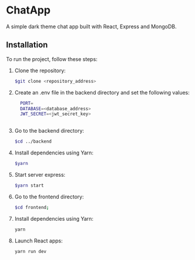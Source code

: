 # ChatApp

A simple dark theme chat app built with React, Express and MongoDB.

## Installation

To run the project, follow these steps:

1. Clone the repository:
   ```bash
   $git clone <repository_address>

2. Create an .env file in the backend directory and set the following values:
   ```bash
     PORT=
     DATABASE=<database_address>
     JWT_SECRET=<jwt_secret_key>
  
4. Go to the backend directory:
   ```bash
   $cd ../backend
5. Install dependencies using Yarn:
   ```bash
   $yarn
6. Start server express:
   ```bash
   $yarn start
   
7. Go to the frontend directory:
   ```bash
   $cd frontend;
8. Install dependencies using Yarn:
    ```bash
    yarn
9. Launch React apps:
   ```bash
   yarn run dev
